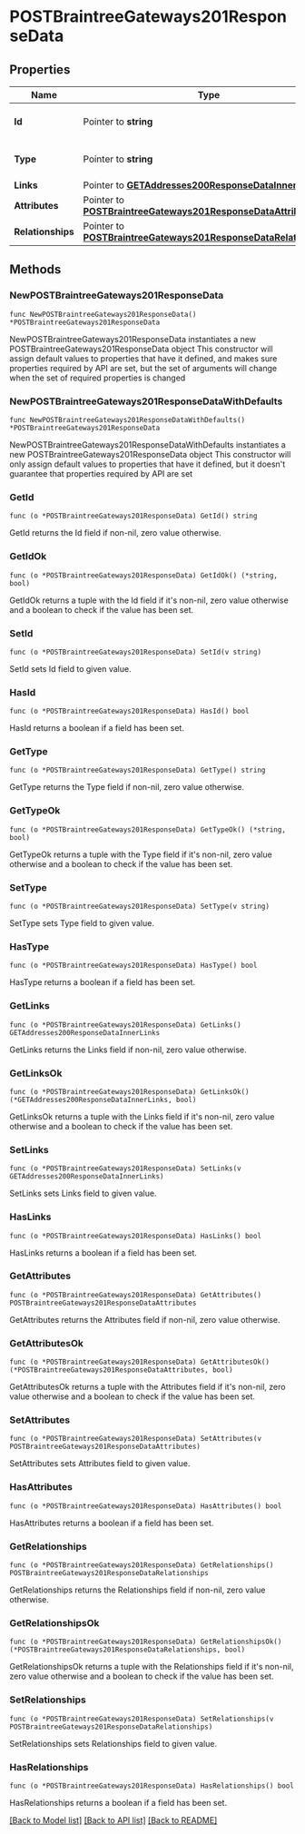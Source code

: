 # POSTBraintreeGateways201ResponseData

## Properties

Name | Type | Description | Notes
------------ | ------------- | ------------- | -------------
**Id** | Pointer to **string** | The resource&#39;s id | [optional] 
**Type** | Pointer to **string** | The resource&#39;s type | [optional] [default to "braintree_gateways"]
**Links** | Pointer to [**GETAddresses200ResponseDataInnerLinks**](GETAddresses200ResponseDataInnerLinks.md) |  | [optional] 
**Attributes** | Pointer to [**POSTBraintreeGateways201ResponseDataAttributes**](POSTBraintreeGateways201ResponseDataAttributes.md) |  | [optional] 
**Relationships** | Pointer to [**POSTBraintreeGateways201ResponseDataRelationships**](POSTBraintreeGateways201ResponseDataRelationships.md) |  | [optional] 

## Methods

### NewPOSTBraintreeGateways201ResponseData

`func NewPOSTBraintreeGateways201ResponseData() *POSTBraintreeGateways201ResponseData`

NewPOSTBraintreeGateways201ResponseData instantiates a new POSTBraintreeGateways201ResponseData object
This constructor will assign default values to properties that have it defined,
and makes sure properties required by API are set, but the set of arguments
will change when the set of required properties is changed

### NewPOSTBraintreeGateways201ResponseDataWithDefaults

`func NewPOSTBraintreeGateways201ResponseDataWithDefaults() *POSTBraintreeGateways201ResponseData`

NewPOSTBraintreeGateways201ResponseDataWithDefaults instantiates a new POSTBraintreeGateways201ResponseData object
This constructor will only assign default values to properties that have it defined,
but it doesn't guarantee that properties required by API are set

### GetId

`func (o *POSTBraintreeGateways201ResponseData) GetId() string`

GetId returns the Id field if non-nil, zero value otherwise.

### GetIdOk

`func (o *POSTBraintreeGateways201ResponseData) GetIdOk() (*string, bool)`

GetIdOk returns a tuple with the Id field if it's non-nil, zero value otherwise
and a boolean to check if the value has been set.

### SetId

`func (o *POSTBraintreeGateways201ResponseData) SetId(v string)`

SetId sets Id field to given value.

### HasId

`func (o *POSTBraintreeGateways201ResponseData) HasId() bool`

HasId returns a boolean if a field has been set.

### GetType

`func (o *POSTBraintreeGateways201ResponseData) GetType() string`

GetType returns the Type field if non-nil, zero value otherwise.

### GetTypeOk

`func (o *POSTBraintreeGateways201ResponseData) GetTypeOk() (*string, bool)`

GetTypeOk returns a tuple with the Type field if it's non-nil, zero value otherwise
and a boolean to check if the value has been set.

### SetType

`func (o *POSTBraintreeGateways201ResponseData) SetType(v string)`

SetType sets Type field to given value.

### HasType

`func (o *POSTBraintreeGateways201ResponseData) HasType() bool`

HasType returns a boolean if a field has been set.

### GetLinks

`func (o *POSTBraintreeGateways201ResponseData) GetLinks() GETAddresses200ResponseDataInnerLinks`

GetLinks returns the Links field if non-nil, zero value otherwise.

### GetLinksOk

`func (o *POSTBraintreeGateways201ResponseData) GetLinksOk() (*GETAddresses200ResponseDataInnerLinks, bool)`

GetLinksOk returns a tuple with the Links field if it's non-nil, zero value otherwise
and a boolean to check if the value has been set.

### SetLinks

`func (o *POSTBraintreeGateways201ResponseData) SetLinks(v GETAddresses200ResponseDataInnerLinks)`

SetLinks sets Links field to given value.

### HasLinks

`func (o *POSTBraintreeGateways201ResponseData) HasLinks() bool`

HasLinks returns a boolean if a field has been set.

### GetAttributes

`func (o *POSTBraintreeGateways201ResponseData) GetAttributes() POSTBraintreeGateways201ResponseDataAttributes`

GetAttributes returns the Attributes field if non-nil, zero value otherwise.

### GetAttributesOk

`func (o *POSTBraintreeGateways201ResponseData) GetAttributesOk() (*POSTBraintreeGateways201ResponseDataAttributes, bool)`

GetAttributesOk returns a tuple with the Attributes field if it's non-nil, zero value otherwise
and a boolean to check if the value has been set.

### SetAttributes

`func (o *POSTBraintreeGateways201ResponseData) SetAttributes(v POSTBraintreeGateways201ResponseDataAttributes)`

SetAttributes sets Attributes field to given value.

### HasAttributes

`func (o *POSTBraintreeGateways201ResponseData) HasAttributes() bool`

HasAttributes returns a boolean if a field has been set.

### GetRelationships

`func (o *POSTBraintreeGateways201ResponseData) GetRelationships() POSTBraintreeGateways201ResponseDataRelationships`

GetRelationships returns the Relationships field if non-nil, zero value otherwise.

### GetRelationshipsOk

`func (o *POSTBraintreeGateways201ResponseData) GetRelationshipsOk() (*POSTBraintreeGateways201ResponseDataRelationships, bool)`

GetRelationshipsOk returns a tuple with the Relationships field if it's non-nil, zero value otherwise
and a boolean to check if the value has been set.

### SetRelationships

`func (o *POSTBraintreeGateways201ResponseData) SetRelationships(v POSTBraintreeGateways201ResponseDataRelationships)`

SetRelationships sets Relationships field to given value.

### HasRelationships

`func (o *POSTBraintreeGateways201ResponseData) HasRelationships() bool`

HasRelationships returns a boolean if a field has been set.


[[Back to Model list]](../README.md#documentation-for-models) [[Back to API list]](../README.md#documentation-for-api-endpoints) [[Back to README]](../README.md)


